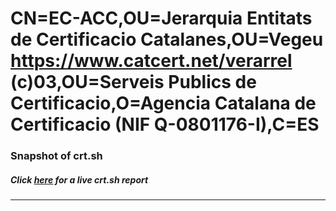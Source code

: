 # CN=EC-ACC,OU=Jerarquia Entitats de Certificacio Catalanes,OU=Vegeu https://www.catcert.net/verarrel (c)03,OU=Serveis Publics de Certificacio,O=Agencia Catalana de Certificacio (NIF Q-0801176-I),C=ES
### Snapshot of crt.sh
##### Click [here](https://crt.sh/?q=Serial_5BDF59D94B95E6914FE95F00608C1C55) for a live crt.sh report

---
